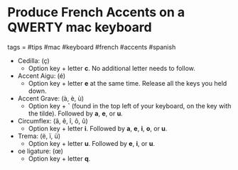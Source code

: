 # Produce French Accents on a QWERTY mac keyboard

tags = #tips #mac #keyboard #french #accents #spanish

- Cedilla: (ç)
  - Option key + letter **c**. No additional letter needs to follow.
- Accent Aigu: (é)
  - Option key + letter **e** at the same time. Release all the keys you held down.
- Accent Grave: (à, è, ù)
  - Option key + **`** (found in the top left of your keyboard, on the key with the tilde). Followed by **a**, **e**, or **u**.
- Circumflex: (â, ê, î, ô, û)
  - Option key + letter **i**. Followed by **a**, **e**, **i**, **o**, or **u**.
- Trema: (ë, ï, ü)
  - Option key + letter **u**. Followed by **e**, **i**, or **u**.
- oe ligature: (œ)
  - Option key + letter **q**.
